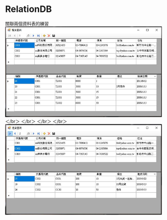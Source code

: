 # RelationDB

關聯兩個資料表的練習
![image](https://github.com/louis0819/RelationDB/blob/master/show1.jpg)
＜/br＞
＜/br＞
＜/br＞
＜/br＞
![image](https://github.com/louis0819/RelationDB/blob/master/show2.jpg)
